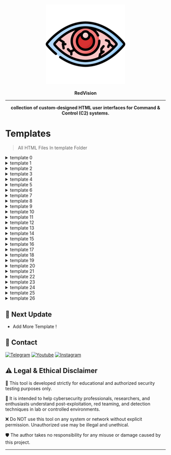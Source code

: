 <h3 align="center"><img src="res/icon.png" alt="logo" height="250px"></h3>
<p align="center">
    <b>RedVision</b><br>
    </p>
<hr>
<p align="center">
  <b>collection of custom-designed HTML user interfaces for Command & Control (C2) systems.</b>
    </p>

# Templates

> All HTML Files In  template Folder

<details>
    <summary>template 0</summary>
    <br>
<p align="center">
        <img src="res/c0.png" width="700"/>
</p>

</details>

<details>
    <summary>template 1</summary>
  <br>
<p align="center">
        <img src="res/c1.png" width="700"/>
    </p>

</details>

<details>
    <summary>template 2</summary>
  <br>
<p align="center">
        <img src="res/c2.png" width="700"/>
    </p>

</details>

<details>
    <summary>template 3</summary>
  <br>
<p align="center">
        <img src="res/c3.png" width="700"/>
    </p>

</details>

<details>
    <summary>template 4</summary>
  <br>
<p align="center">
        <img src="res/c4.png" width="700"/>
    </p>

</details>

<details>
    <summary>template 5</summary>
  <br>
<p align="center">
        <img src="res/c5.png" width="700"/>
    </p>

</details>

<details>
    <summary>template 6</summary>
  <br>
<p align="center">
        <img src="res/c6.png" width="700"/>
    </p>

</details>

<details>
    <summary>template 7</summary>
  <br>
<p align="center">
        <img src="res/c7.png" width="700"/>
    </p>

</details>

<details>
    <summary>template 8</summary>
  <br>
<p align="center">
        <img src="res/c8.png" width="700"/>
    </p>

</details>

<details>
    <summary>template 9</summary>
  <br>
 <p align="center">
        <img src="res/c9.png" width="700"/>
    </p>

</details>

<details>
    <summary>template 10</summary>
  <br>
<p align="center">
        <img src="res/c10.png" width="700"/>
    </p>

</details>

<details>
    <summary>template 11</summary>
  <br>
<p align="center">
        <img src="res/c11.png" width="700"/>
    </p>

</details>

<details>
    <summary>template 12</summary>
  <br>
<p align="center">
        <img src="res/c12.png" width="700"/>
    </p>

</details>

<details>
    <summary>template 13</summary>
  <br>
<p align="center">
        <img src="res/c13.png" width="700"/>
    </p>

</details>

<details>
    <summary>template 14</summary>
  <br>
    <p align="center">
        <img src="res/c14.png" width="700"/>
    </p>

</details>

<details>
    <summary>template 15</summary>
  <br>
    <p align="center">
        <img src="res/c15.png" width="700"/>
    </p>

</details>

<details>
    <summary>template 16</summary>
  <br>
    <p align="center">
        <img src="res/c16.png" width="700"/>
    </p>

</details>

<details>
    <summary>template 17</summary>
  <br>
    <p align="center">
        <img src="res/c17.png" width="700"/>
    </p>

</details>

<details>
    <summary>template 18</summary>
  <br>
    <p align="center">
        <img src="res/c18.png" width="700"/>
    </p>

</details>

<details>
    <summary>template 19</summary>
  <br>
    <p align="center">
        <img src="res/c19.png" width="700"/>
    </p>

</details>

<details>
    <summary>template 20</summary>
  <br>
    <p align="center">
        <img src="res/c20.png" width="700"/>
    </p>

</details>

<details>
    <summary>template 21</summary>
  <br>
    <p align="center">
        <img src="res/c21.png" width="700"/>
    </p>

</details>

<details>
    <summary>template 22</summary>
  <br>
    <p align="center">
        <img src="res/c22.png" width="700"/>
    </p>

</details>

<details>
    <summary>template 23</summary>
  <br>
    <p align="center">
        <img src="res/c23.png" width="700"/>
    </p>

</details>

<details>
    <summary>template 24</summary>
  <br>
    <p align="center">
        <img src="res/c24.png" width="700"/>
    </p>

</details>

<details>
    <summary>template 25</summary>
  <br>
    <p align="center">
        <img src="res/c25.png" width="700"/>
    </p>

</details>

<details>
    <summary>template 26</summary>
  <br>
    <p align="center">
        <img src="res/c26.png" width="700"/>
    </p>

</details>

   



<h2 id="next-update">🔱 Next Update</h2>
<ul>
<li>Add More Template !</li>
</ul>
<h2 id="contact">📧 Contact</h2>
<p >
<a href="https://t.me/amajax"><img title="Telegram" src="https://img.shields.io/badge/Telegram-black?style=for-the-badge&logo=Telegram"></a>
<a href="https://www.youtube.com/channel/UC0-QcOXgzRgSfcE3zerwu9w/?sub_confirmation=1"><img title="Youtube" src="https://img.shields.io/badge/Youtube-red?style=for-the-badge&logo=Youtube"></a>
<a href="https://www.instagram.com/sectoolfa"><img title="Instagram" src="https://img.shields.io/badge/Instagram-white?style=for-the-badge&logo=Instagram"></a>

## ⚠️ Legal & Ethical Disclaimer

🚨 This tool is developed strictly for educational and authorized security testing purposes only.

🔬 It is intended to help cybersecurity professionals, researchers, and enthusiasts understand post-exploitation, red teaming, and detection techniques in lab or controlled environments.

❌ Do NOT use this tool on any system or network without explicit permission. Unauthorized use may be illegal and unethical.

🛡 The author takes no responsibility for any misuse or damage caused by this project.

---
